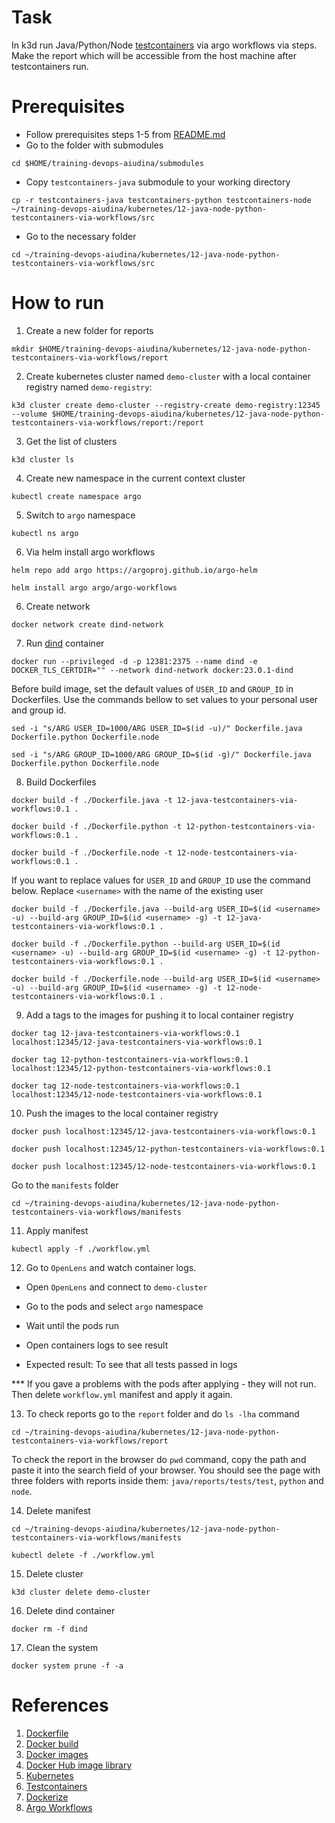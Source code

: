 # Task
In k3d run Java/Python/Node [testcontainers](https://java.testcontainers.org/) via argo workflows via steps. Make the report which will be accessible from the host machine after testcontainers run.

# Prerequisites

- Follow prerequisites steps 1-5 from [README.md](../../README.md)
- Go to the folder with submodules
```
cd $HOME/training-devops-aiudina/submodules
```
- Copy `testcontainers-java` submodule to your working directory 
```
cp -r testcontainers-java testcontainers-python testcontainers-node  ~/training-devops-aiudina/kubernetes/12-java-node-python-testcontainers-via-workflows/src
```
- Go to the necessary folder
```
cd ~/training-devops-aiudina/kubernetes/12-java-node-python-testcontainers-via-workflows/src
```    
# How to run 

1. Create a new folder for reports
```
mkdir $HOME/training-devops-aiudina/kubernetes/12-java-node-python-testcontainers-via-workflows/report
```
2. Create kubernetes cluster named `demo-cluster` with a local container registry named `demo-registry`:
```
k3d cluster create demo-cluster --registry-create demo-registry:12345 --volume $HOME/training-devops-aiudina/kubernetes/12-java-node-python-testcontainers-via-workflows/report:/report
```
3. Get the list of clusters
```
k3d cluster ls
```
4. Create new namespace in the current context cluster
```
kubectl create namespace argo
```
5. Switch to `argo` namespace 
```
kubectl ns argo
```
6. Via helm install argo workflows
```
helm repo add argo https://argoproj.github.io/argo-helm
```
```
helm install argo argo/argo-workflows
```
6. Create network
```
docker network create dind-network
```

7. Run [dind](https://shisho.dev/blog/posts/docker-in-docker/) container
```
docker run --privileged -d -p 12381:2375 --name dind -e DOCKER_TLS_CERTDIR="" --network dind-network docker:23.0.1-dind
```
Before build image, set the default values of `USER_ID` and `GROUP_ID` in Dockerfiles. Use the commands bellow to set values to your personal user and group id.

```
sed -i "s/ARG USER_ID=1000/ARG USER_ID=$(id -u)/" Dockerfile.java Dockerfile.python Dockerfile.node  
``` 
```
sed -i "s/ARG GROUP_ID=1000/ARG GROUP_ID=$(id -g)/" Dockerfile.java Dockerfile.python Dockerfile.node  
```

8. Build Dockerfiles

```
docker build -f ./Dockerfile.java -t 12-java-testcontainers-via-workflows:0.1 .
```
```
docker build -f ./Dockerfile.python -t 12-python-testcontainers-via-workflows:0.1 .
```
```
docker build -f ./Dockerfile.node -t 12-node-testcontainers-via-workflows:0.1 .
```
If you want to replace values for `USER_ID` and `GROUP_ID` use the command below. Replace `<username>` with the name of the existing user

```
docker build -f ./Dockerfile.java --build-arg USER_ID=$(id <username> -u) --build-arg GROUP_ID=$(id <username> -g) -t 12-java-testcontainers-via-workflows:0.1 .
```
```
docker build -f ./Dockerfile.python --build-arg USER_ID=$(id <username> -u) --build-arg GROUP_ID=$(id <username> -g) -t 12-python-testcontainers-via-workflows:0.1 .
```
```
docker build -f ./Dockerfile.node --build-arg USER_ID=$(id <username> -u) --build-arg GROUP_ID=$(id <username> -g) -t 12-node-testcontainers-via-workflows:0.1 .
```

9. Add a tags to the images for pushing it to local container registry
```
docker tag 12-java-testcontainers-via-workflows:0.1 localhost:12345/12-java-testcontainers-via-workflows:0.1
```
```
docker tag 12-python-testcontainers-via-workflows:0.1 localhost:12345/12-python-testcontainers-via-workflows:0.1
```
```
docker tag 12-node-testcontainers-via-workflows:0.1 localhost:12345/12-node-testcontainers-via-workflows:0.1
```

10. Push the images to the local container registry
```
docker push localhost:12345/12-java-testcontainers-via-workflows:0.1
```
``` 
docker push localhost:12345/12-python-testcontainers-via-workflows:0.1
```
```
docker push localhost:12345/12-node-testcontainers-via-workflows:0.1
```
Go to the `manifests` folder 

```
cd ~/training-devops-aiudina/kubernetes/12-java-node-python-testcontainers-via-workflows/manifests
```
11.  Apply manifest
```
kubectl apply -f ./workflow.yml
```

12. Go to `OpenLens` and watch container logs. <br>
    
* Open `OpenLens` and connect to `demo-cluster`

* Go to the pods and select `argo` namespace

* Wait until the pods run

* Open containers logs to see result

* Expected result: To see that all tests passed in logs

*** If you gave a problems with the pods after applying - they will not run. Then delete `workflow.yml` manifest and apply it again.

13. To check reports go to the `report` folder and do `ls -lha` command

```
cd ~/training-devops-aiudina/kubernetes/12-java-node-python-testcontainers-via-workflows/report
```
To check the report in the browser do `pwd` command, copy the path and paste it into the search field of your browser. You should see the page with three folders with reports inside them: `java/reports/tests/test`, `python` and `node`.

14.   Delete manifest
```
cd ~/training-devops-aiudina/kubernetes/12-java-node-python-testcontainers-via-workflows/manifests
```
```
kubectl delete -f ./workflow.yml
```

15.   Delete cluster
```
k3d cluster delete demo-cluster
```
16.  Delete dind container
```
docker rm -f dind
```
17.   Clean the system
```
docker system prune -f -a 
```


# References
1. [Dockerfile](https://docs.docker.com/engine/reference/builder/)
2. [Docker build](https://docs.docker.com/engine/reference/commandline/build/)
3. [Docker images](https://docs.docker.com/engine/reference/commandline/images/)
4. [Docker Hub image library](https://hub.docker.com/)
5. [Kubernetes](https://kubernetes.io/docs/reference/generated/kubectl/kubectl-commands#logs)
6. [Testcontainers](https://testcontainers.org/)
7. [Dockerize](https://github.com/jwilder/dockerize)
8. [Argo Workflows](https://argoproj.github.io/argo-workflows/quick-start/)
   


